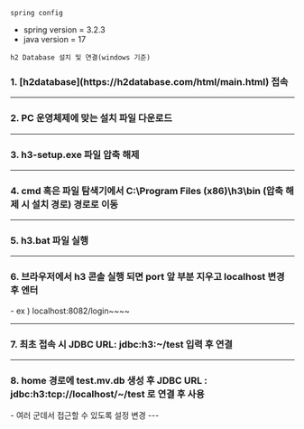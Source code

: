 `spring config`
- spring version = 3.2.3 
- java version = 17


`h2 Database 설치 및 연결(windows 기준)`
<h3>1. [h2database](https://h2database.com/html/main.html) 접속</h3>

--- 


<h3>2. PC 운영체제에 맞는 설치 파일 다운로드 </h3>


---

<h3>3. h3-setup.exe 파일 압축 해제 </h3>

---

<h3>4. cmd 혹은 파일 탐색기에서 C:\Program Files (x86)\h3\bin (압축 해제 시 설치 경로) 경로로 이동</h3>

---
<h3>5. h3.bat 파일 실행</h3>

---
<h3>6. 브라우저에서 h3 콘솔 실행 되면 port 앞 부분 지우고 localhost 변경 후 엔터</h3>
    - ex ) localhost:8082/login~~~~

---
<h3>7. 최초 접속 시 JDBC URL: jdbc:h3:~/test 입력 후 연결</h3>

---
<h3>8. home 경로에 test.mv.db 생성 후 JDBC URL : jdbc:h3:tcp://localhost/~/test 로 연결 후 사용</h3>
- 여러 군데서 접근할 수 있도록 설정 변경
---



